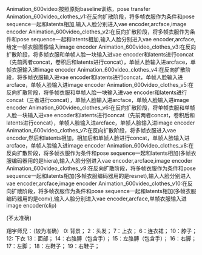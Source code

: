 Animation_600video:按照原始baseline训练，pose transfer
Animation_600video_clothes_v1:在反向扩散阶段，将多帧衣服作为条件和pose sequence一起和latents相加,输入人脸分别进入vae encoder,arcface,image encoder
Animation_600video_clothes_v2:在反向扩散阶段，将多帧衣服作为条件和pose sequence一起和latents相加,输入人脸分别进入vae encoder,arcface,给定一帧衣服图像输入image encoder
Animation_600video_clothes_v3:在反向扩散阶段，将多帧衣服和单帧人脸一块输入进vae encoder和latents进行concat（先前两者concat，卷积后和latents进行concat），单帧人脸输入进arcface，单帧衣服输入进image encoder
Animation_600video_clothes_v4:在反向扩散阶段，将多帧衣服输入进vae encoder和latents进行concat，单帧人脸输入进arcface，单帧人脸输入进image encoder
Animation_600video_clothes_v5:在反向扩散阶段，将多帧衣服和单帧人脸一块输入进vae encoder和latents进行concat（三者进行concat），单帧人脸输入进arcface，单帧人脸输入进image encoder
Animation_600video_clothes_v6:在反向扩散阶段，将单帧衣服和单帧人脸一块输入进vae encoder和latents进行concat（先前两者concat，卷积后和latents进行concat），单帧人脸输入进arcface，单帧人脸输入进image encoder
Animation_600video_clothes_v7:在反向扩散阶段，将多帧衣服进入vae encoder,然后和latents相加，相加后和单帧人脸进行concat，单帧人脸输入进arcface，单帧人脸输入进image encoder
Animation_600video_clothes_v8:在反向扩散阶段，将多帧衣服作为条件和pose sequence一起和latents相加(多帧衣服编码器用的是hiera),输入人脸分别进入vae encoder,arcface,image encoder
Animation_600video_clothes_v9:在反向扩散阶段，将多帧衣服作为条件和pose sequence一起和latents相加(多帧衣服编码器用的是resnet),输入人脸分别进入vae encoder,arcface,image encoder
Animation_600video_clothes_v10:在反向扩散阶段，将多帧衣服作为条件和pose sequence一起和latents相加(多帧衣服编码器用的是conv),输入人脸分别进入vae encoder,arcface,单帧衣服输入进image encoder(clip)
<!-- Background 0, Hat 1, Hair 2, Sunglasses 3, Upper-clothes 4, Dress 5, Coat 6, Socks 7, Pants 8, Gloves 9, Scarf 10, Skirt 11, Torsoskin 12, Face 13, Right/Left arm 14 15, Right/Left leg 16 17, and Right/Left shoe 18 19. -->(不太准确)
翔宇师兄：（较为准确）
0: 背景；
2：头发；
7：上衣；
6：连衣裙；
10：脖子；
12: 下衣
13：面部；
14：右胳膊（包含手）；
15：左胳膊（包含手）；
16：右脚；
17：左脚；
18：左鞋子；
19：右鞋子；





